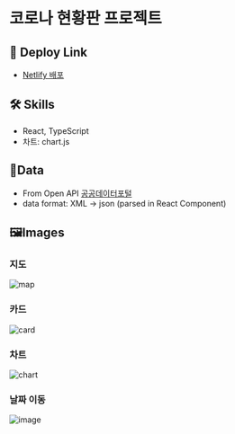 # 코로나 현황판 프로젝트

## 🔗 Deploy Link

- [Netlify 배포](https://frabjous-taffy-068b95.netlify.app)

## 🛠️ Skills

- React, TypeScript
- 차트: chart.js

## 📖Data

- From Open API [공공데이터포털](https://www.data.go.kr/)
- data format: XML -> json (parsed in React Component)

## 🖼️Images

### 지도

![map](https://user-images.githubusercontent.com/83746849/155676934-e36f44d5-004a-4cf9-af72-121486d83fc6.png)

### 카드

![card](https://user-images.githubusercontent.com/83746849/155676981-25e556b2-fa29-4573-bd47-6cf3e41f8cf1.png)

### 차트

![chart](https://user-images.githubusercontent.com/83746849/155677009-94b90b9c-0f99-4028-8492-ad9e0f0a8d81.png)

### 날짜 이동

![image](https://user-images.githubusercontent.com/83746849/168807857-028e1590-64c1-4e24-9351-c8dca00de964.png)
